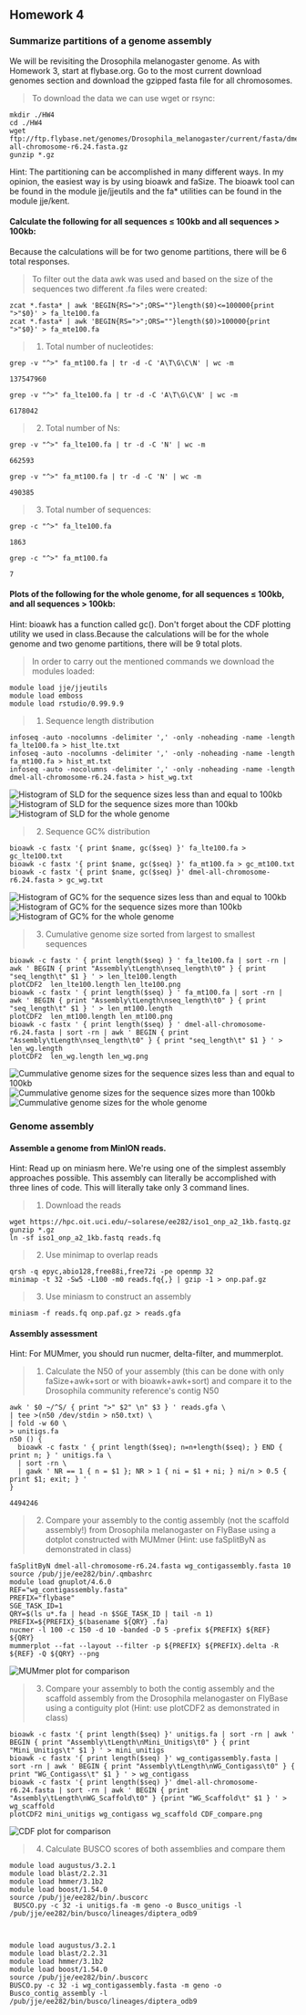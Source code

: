 ## Homework 4  
### Summarize partitions of a genome assembly
We will be revisiting the Drosophila melanogaster genome. As with Homework 3, start at flybase.org. Go to the most current download genomes section and download the gzipped fasta file for all chromosomes.
> To download the data we can use wget or rsync:
<pre><code>mkdir ./HW4
cd ./HW4 
wget ftp://ftp.flybase.net/genomes/Drosophila_melanogaster/current/fasta/dmel-all-chromosome-r6.24.fasta.gz 
gunzip *.gz 
</code></pre> 
Hint: The partitioning can be accomplished in many different ways. In my opinion, the easiest way is by using bioawk and faSize. The bioawk tool can be found in the module jje/jjeutils and the fa* utilities can be found in the module jje/kent.
#### Calculate the following for all sequences ≤ 100kb and all sequences > 100kb: 
Because the calculations will be for two genome partitions, there will be 6 total responses.
> To filter out the data awk was used and based on the size of the sequences two different .fa files were created:
<pre><code>zcat *.fasta* | awk 'BEGIN{RS=">";ORS=""}length($0)<=100000{print ">"$0}' > fa_lte100.fa
zcat *.fasta* | awk 'BEGIN{RS=">";ORS=""}length($0)>100000{print ">"$0}' > fa_mte100.fa
</code></pre>  
>1. Total number of nucleotides:
<pre><code>grep -v "^>" fa_mt100.fa | tr -d -C 'A\T\G\C\N' | wc -m
</code></pre>  
<pre><code>137547960
</code></pre> 
<pre><code>grep -v "^>" fa_lte100.fa | tr -d -C 'A\T\G\C\N' | wc -m
</code></pre>
<pre><code>6178042
</code></pre> 

>2. Total number of Ns:
<pre><code>grep -v "^>" fa_lte100.fa | tr -d -C 'N' | wc -m
</code></pre> 
<pre><code>662593
</code></pre> 
<pre><code>grep -v "^>" fa_mt100.fa | tr -d -C 'N' | wc -m
</code></pre> 
<pre><code>490385
</code></pre> 

>3. Total number of sequences:
<pre><code>grep -c "^>" fa_lte100.fa
</code></pre>
<pre><code>1863
</code></pre>
<pre><code>grep -c "^>" fa_mt100.fa
</code></pre>
<pre><code>7
</code></pre>

#### Plots of the following for the whole genome, for all sequences ≤ 100kb, and all sequences > 100kb:
Hint: bioawk has a function called gc(). Don't forget about the CDF plotting utility we used in class.Because the calculations will be for the whole genome and two genome partitions, there will be 9 total plots.
> In order to carry out the mentioned commands we download the modules loaded:
<pre><code>module load jje/jjeutils
module load emboss
module load rstudio/0.99.9.9
</code></pre>
>1. Sequence length distribution
<pre><code>infoseq -auto -nocolumns -delimiter ',' -only -noheading -name -length fa_lte100.fa > hist_lte.txt
infoseq -auto -nocolumns -delimiter ',' -only -noheading -name -length fa_mt100.fa > hist_mt.txt
infoseq -auto -nocolumns -delimiter ',' -only -noheading -name -length dmel-all-chromosome-r6.24.fasta > hist_wg.txt
</code></pre>
![Histogram of SLD for the sequence sizes less than and equal to 100kb](hist_lte.jpg)
![Histogram of SLD for the sequence sizes more than 100kb](hist_mt.jpg)
![Histogram of SLD for the whole genome](hist_wg.jpg)
>2. Sequence GC% distribution
<pre><code>bioawk -c fastx '{ print $name, gc($seq) }' fa_lte100.fa > gc_lte100.txt
bioawk -c fastx '{ print $name, gc($seq) }' fa_mt100.fa > gc_mt100.txt
bioawk -c fastx '{ print $name, gc($seq) }' dmel-all-chromosome-r6.24.fasta > gc_wg.txt
</code></pre>
![Histogram of GC% for the sequence sizes less than and equal to 100kb](gc_lte.jpg)
![Histogram of GC% for the sequence sizes more than 100kb](gc_mt.jpg)
![Histogram of GC% for the whole genome](gc_wg.jpg)
>3. Cumulative genome size sorted from largest to smallest sequences
<pre><code>bioawk -c fastx ' { print length($seq) } ' fa_lte100.fa | sort -rn | awk ' BEGIN { print "Assembly\tLength\nseq_length\t0" } { print "seq_length\t" $1 } ' > len_lte100.length
plotCDF2  len_lte100.length len_lte100.png
bioawk -c fastx ' { print length($seq) } ' fa_mt100.fa | sort -rn | awk ' BEGIN { print "Assembly\tLength\nseq_length\t0" } { print "seq_length\t" $1 } ' > len_mt100.length
plotCDF2  len_mt100.length len_mt100.png
bioawk -c fastx ' { print length($seq) } ' dmel-all-chromosome-r6.24.fasta | sort -rn | awk ' BEGIN { print "Assembly\tLength\nseq_length\t0" } { print "seq_length\t" $1 } ' > len_wg.length
plotCDF2  len_wg.length len_wg.png
</code></pre>
![Cummulative genome sizes for the sequence sizes less than and equal to 100kb](len_lte100.png)
![Cummulative genome sizes for the sequence sizes more than 100kb](len_mt100.png)
![Cummulative genome sizes for the whole genome](len_wg.png)
### Genome assembly
#### Assemble a genome from MinION reads.  
Hint: Read up on miniasm here. We're using one of the simplest assembly approaches possible. This assembly can literally be accomplished with three lines of code. This will literally take only 3 command lines.

>1. Download the reads
<pre><code>wget https://hpc.oit.uci.edu/~solarese/ee282/iso1_onp_a2_1kb.fastq.gz
gunzip *.gz
ln -sf iso1_onp_a2_1kb.fastq reads.fq
</code></pre>
>2. Use minimap to overlap reads
<pre><code>qrsh -q epyc,abio128,free88i,free72i -pe openmp 32      
minimap -t 32 -Sw5 -L100 -m0 reads.fq{,} | gzip -1 > onp.paf.gz
</code></pre>
>3. Use miniasm to construct an assembly
<pre><code>miniasm -f reads.fq onp.paf.gz > reads.gfa
</code></pre>

#### Assembly assessment
Hint: For MUMmer, you should run nucmer, delta-filter, and mummerplot.
>1. Calculate the N50 of your assembly (this can be done with only faSize+awk+sort or with bioawk+awk+sort) and compare it to the Drosophila community reference's contig N50
<pre><code>awk ' $0 ~/^S/ { print ">" $2" \n" $3 } ' reads.gfa \
| tee >(n50 /dev/stdin > n50.txt) \
| fold -w 60 \
> unitigs.fa
n50 () {
  bioawk -c fastx ' { print length($seq); n=n+length($seq); } END { print n; } ' unitigs.fa \
  | sort -rn \
  | gawk ' NR == 1 { n = $1 }; NR > 1 { ni = $1 + ni; } ni/n > 0.5 { print $1; exit; } '
}
</code></pre>
<pre><code>4494246
</code></pre>
>2. Compare your assembly to the contig assembly (not the scaffold assembly!) from Drosophila melanogaster on FlyBase using a dotplot constructed with MUMmer (Hint: use faSplitByN as demonstrated in class)
<pre><code>faSplitByN dmel-all-chromosome-r6.24.fasta wg_contigassembly.fasta 10
source /pub/jje/ee282/bin/.qmbashrc
module load gnuplot/4.6.0
REF="wg_contigassembly.fasta"
PREFIX="flybase"
SGE_TASK_ID=1
QRY=$(ls u*.fa | head -n $SGE_TASK_ID | tail -n 1)
PREFIX=${PREFIX}_$(basename ${QRY} .fa)
nucmer -l 100 -c 150 -d 10 -banded -D 5 -prefix ${PREFIX} ${REF} ${QRY}
mummerplot --fat --layout --filter -p ${PREFIX} ${PREFIX}.delta -R ${REF} -Q ${QRY} --png
</code></pre>
![MUMmer plot for comparison](flybase_unitigs.png)
>3. Compare your assembly to both the contig assembly and the scaffold assembly from the Drosophila melanogaster on FlyBase using a contiguity plot (Hint: use plotCDF2 as demonstrated in class)
<pre><code>bioawk -c fastx '{ print length($seq) }' unitigs.fa | sort -rn | awk ' BEGIN { print "Assembly\tLength\nMini_Unitigs\t0" } { print "Mini_Unitigs\t" $1 } ' > mini_unitigs
bioawk -c fastx '{ print length($seq) }' wg_contigassembly.fasta | sort -rn | awk ' BEGIN { print "Assembly\tLength\nWG_Contigass\t0" } { print "WG_Contigass\t" $1 } ' > wg_contigass
bioawk -c fastx '{ print length($seq) }' dmel-all-chromosome-r6.24.fasta | sort -rn | awk ' BEGIN { print "Assembly\tLength\nWG_Scaffold\t0" } {print "WG_Scaffold\t" $1 } ' > wg_scaffold
plotCDF2 mini_unitigs wg_contigass wg_scaffold CDF_compare.png
</code></pre>
![CDF plot for comparison](CDF_compare.png)
>4. Calculate BUSCO scores of both assemblies and compare them
<pre><code>module load augustus/3.2.1
module load blast/2.2.31 
module load hmmer/3.1b2 
module load boost/1.54.0
source /pub/jje/ee282/bin/.buscorc
 BUSCO.py -c 32 -i unitigs.fa -m geno -o Busco_unitigs -l /pub/jje/ee282/bin/busco/lineages/diptera_odb9
</code></pre>
<pre><code>
</code></pre>
<pre><code>module load augustus/3.2.1
module load blast/2.2.31 
module load hmmer/3.1b2 
module load boost/1.54.0
source /pub/jje/ee282/bin/.buscorc
BUSCO.py -c 32 -i wg_contigassembly.fasta -m geno -o Busco_contig_assembly -l /pub/jje/ee282/bin/busco/lineages/diptera_odb9
</code></pre>
<pre><code>
</code></pre>
